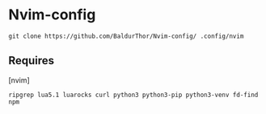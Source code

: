# Nvim-config

```
git clone https://github.com/BaldurThor/Nvim-config/ .config/nvim
```

## Requires

[nvim]

```
ripgrep lua5.1 luarocks curl python3 python3-pip python3-venv fd-find npm
```

